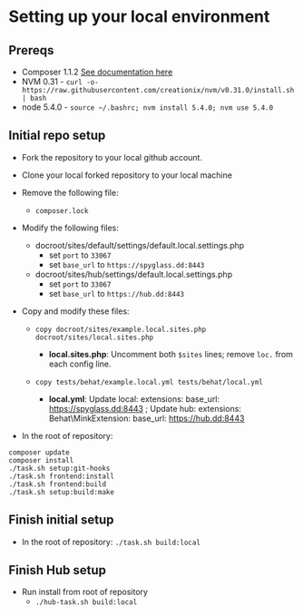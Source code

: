 # Setting up your local environment

## Prereqs
* Composer 1.1.2 [See documentation here](https://getcomposer.org/doc/00-intro.md#installation-linux-unix-osx)
* NVM 0.31 - `curl -o- https://raw.githubusercontent.com/creationix/nvm/v0.31.0/install.sh | bash`
* node 5.4.0 - `source ~/.bashrc; nvm install 5.4.0; nvm use 5.4.0`

## Initial repo setup
* Fork the repository to your local github account.
* Clone your local forked repository to your local machine
* Remove the following file:
  * `composer.lock`

* Modify the following files:
  * docroot/sites/default/settings/default.local.settings.php
    * set `port` to `33067`
    * set `base_url` to `https://spyglass.dd:8443`
  * docroot/sites/hub/settings/default.local.settings.php
    * set `port` to `33067`
    * set `base_url` to `https://hub.dd:8443`

* Copy and modify these files:

  * `copy docroot/sites/example.local.sites.php docroot/sites/local.sites.php`
    * **local.sites.php**: Uncomment both `$sites` lines; remove `loc.` from each config line.

  * `copy tests/behat/example.local.yml tests/behat/local.yml`
    * **local.yml**: Update local: extensions: base_url: https://spyglass.dd:8443 ; Update hub: extensions: Behat\MinkExtension: base_url: https://hub.dd:8443

* In the root of repository:
```
composer update
composer install
./task.sh setup:git-hooks
./task.sh frontend:install
./task.sh frontend:build
./task.sh setup:build:make
```

## Finish initial setup
* In the root of repository: `./task.sh build:local`

## Finish Hub setup
* Run install from root of repository
  * `./hub-task.sh build:local`